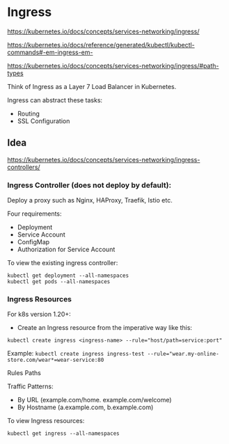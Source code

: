 # Ingress
https://kubernetes.io/docs/concepts/services-networking/ingress/

https://kubernetes.io/docs/reference/generated/kubectl/kubectl-commands#-em-ingress-em-

https://kubernetes.io/docs/concepts/services-networking/ingress/#path-types

Think of Ingress as a Layer 7 Load Balancer in Kubernetes.

Ingress can abstract these tasks:
- Routing
- SSL Configuration

## Idea
https://kubernetes.io/docs/concepts/services-networking/ingress-controllers/

### Ingress Controller (does not deploy by default): 

Deploy a proxy such as Nginx, HAProxy, Traefik, Istio etc.

Four requirements:
- Deployment
- Service Account
- ConfigMap
- Authorization for Service Account

To view the existing ingress controller:
```
kubectl get deployment --all-namespaces
kubectl get pods --all-namespaces
```

### Ingress Resources
For k8s version 1.20+:
- Create an Ingress resource from the imperative way like this:

```
kubectl create ingress <ingress-name> --rule="host/path=service:port"
```

Example: `kubectl create ingress ingress-test --rule="wear.my-online-store.com/wear*=wear-service:80`

Rules
Paths

Traffic Patterns:
- By URL (example.com/home. example.com/welcome)
- By Hostname (a.example.com, b.example.com) 

To view Ingress resources:
```
kubectl get ingress --all-namespaces
```